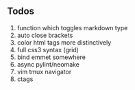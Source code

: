 ## Todos

1. function which toggles markdown type
2. auto close brackets
3. color html tags more distinctively
5. full css3 syntax (grid)
7. bind emmet somewhere
8. async pylint/neomake
9. vim tmux navigator
10. ctags


